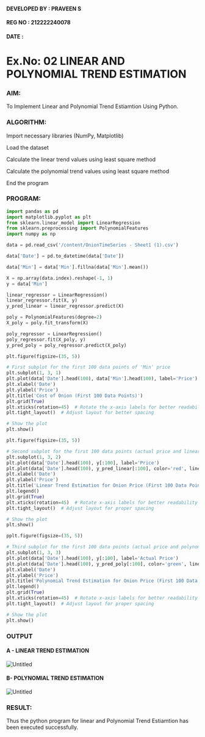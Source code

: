#### DEVELOPED BY : PRAVEEN S
#### REG NO : 212222240078
#### DATE : 


# Ex.No: 02 LINEAR AND POLYNOMIAL TREND ESTIMATION
### AIM:
To Implement Linear and Polynomial Trend Estiamtion Using Python.

### ALGORITHM:
Import necessary libraries (NumPy, Matplotlib)

Load the dataset

Calculate the linear trend values using least square method

Calculate the polynomial trend values using least square method

End the program
### PROGRAM:
```py
import pandas as pd
import matplotlib.pyplot as plt
from sklearn.linear_model import LinearRegression
from sklearn.preprocessing import PolynomialFeatures
import numpy as np

data = pd.read_csv('/content/OnionTimeSeries - Sheet1 (1).csv')

data['Date'] = pd.to_datetime(data['Date'])

data['Min'] = data['Min'].fillna(data['Min'].mean())

X = np.array(data.index).reshape(-1, 1)
y = data['Min']

linear_regressor = LinearRegression()
linear_regressor.fit(X, y)
y_pred_linear = linear_regressor.predict(X)

poly = PolynomialFeatures(degree=2)
X_poly = poly.fit_transform(X)

poly_regressor = LinearRegression()
poly_regressor.fit(X_poly, y)
y_pred_poly = poly_regressor.predict(X_poly)

plt.figure(figsize=(35, 5))

# First subplot for the first 100 data points of 'Min' price
plt.subplot(1, 3, 1)
plt.plot(data['Date'].head(100), data['Min'].head(100), label='Price')
plt.xlabel('Date')
plt.ylabel('Price')
plt.title('Cost of Onion (First 100 Data Points)')
plt.grid(True)
plt.xticks(rotation=45)  # Rotate the x-axis labels for better readability
plt.tight_layout()  # Adjust layout for better spacing

# Show the plot
plt.show()

plt.figure(figsize=(35, 5))

# Second subplot for the first 100 data points (actual price and linear trend)
plt.subplot(1, 3, 2)
plt.plot(data['Date'].head(100), y[:100], label='Price')
plt.plot(data['Date'].head(100), y_pred_linear[:100], color='red', linestyle='--', label='Linear Trend')
plt.xlabel('Date')
plt.ylabel('Price')
plt.title('Linear Trend Estimation for Onion Price (First 100 Data Points)')
plt.legend()
plt.grid(True)
plt.xticks(rotation=45)  # Rotate x-axis labels for better readability
plt.tight_layout()  # Adjust layout for proper spacing

# Show the plot
plt.show()

pplt.figure(figsize=(35, 5))

# Third subplot for the first 100 data points (actual price and polynomial trend)
plt.subplot(1, 3, 3)
plt.plot(data['Date'].head(100), y[:100], label='Actual Price')
plt.plot(data['Date'].head(100), y_pred_poly[:100], color='green', linestyle='--', label='Polynomial Trend (Degree 2)')
plt.xlabel('Date')
plt.ylabel('Price')
plt.title('Polynomial Trend Estimation for Onion Price (First 100 Data Points)')
plt.legend()
plt.grid(True)
plt.xticks(rotation=45)  # Rotate x-axis labels for better readability
plt.tight_layout()  # Adjust layout for proper spacing

# Show the plot
plt.show()

```
### OUTPUT
#### A - LINEAR TREND ESTIMATION
![Untitled](https://github.com/user-attachments/assets/e3fda039-83cc-4498-92a5-a858f4520d68)


#### B- POLYNOMIAL TREND ESTIMATION
![Untitled](https://github.com/user-attachments/assets/e644e931-1d72-4784-b691-a179ed67b7fd)



### RESULT:
Thus the python program for linear and Polynomial Trend Estiamtion has been executed successfully.
